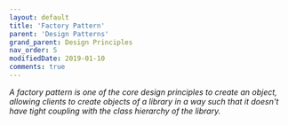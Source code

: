 ```yaml
---
layout: default
title: 'Factory Pattern'
parent: 'Design Patterns'
grand_parent: Design Principles
nav_order: 5
modifiedDate: 2019-01-10
comments: true
---
```

<em> A factory pattern is one of the core design principles to create an object, allowing clients to create objects of a library in a way such that it doesn't have tight coupling with the class hierarchy of the library.</em>
